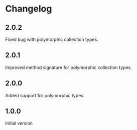 # Changelog

## 2.0.2

Fixed bug with polymorphic collection types.

## 2.0.1

Improved method signature for polymorphic collection types.

## 2.0.0

Added support for polymorphic types.

## 1.0.0

Initial version